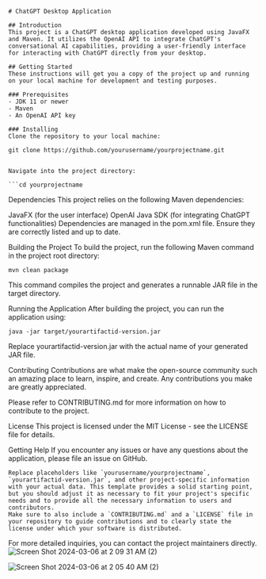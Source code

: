```
# ChatGPT Desktop Application

## Introduction
This project is a ChatGPT desktop application developed using JavaFX and Maven. It utilizes the OpenAI API to integrate ChatGPT's conversational AI capabilities, providing a user-friendly interface for interacting with ChatGPT directly from your desktop.

## Getting Started
These instructions will get you a copy of the project up and running on your local machine for development and testing purposes.

### Prerequisites
- JDK 11 or newer
- Maven
- An OpenAI API key

### Installing
Clone the repository to your local machine:

git clone https://github.com/yourusername/yourprojectname.git


Navigate into the project directory:

```cd yourprojectname
```

Dependencies
This project relies on the following Maven dependencies:

JavaFX (for the user interface)
OpenAI Java SDK (for integrating ChatGPT functionalities)
Dependencies are managed in the pom.xml file. Ensure they are correctly listed and up to date.

Building the Project
To build the project, run the following Maven command in the project root directory:


```
mvn clean package
```
This command compiles the project and generates a runnable JAR file in the target directory.

Running the Application
After building the project, you can run the application using:

```
java -jar target/yourartifactid-version.jar
```
Replace yourartifactid-version.jar with the actual name of your generated JAR file.

Contributing
Contributions are what make the open-source community such an amazing place to learn, inspire, and create. Any contributions you make are greatly appreciated.

Please refer to CONTRIBUTING.md for more information on how to contribute to the project.

License
This project is licensed under the MIT License - see the LICENSE file for details.

Getting Help
If you encounter any issues or have any questions about the application, please file an issue on GitHub.


```
Replace placeholders like `yourusername/yourprojectname`, `yourartifactid-version.jar`, and other project-specific information with your actual data. This template provides a solid starting point, but you should adjust it as necessary to fit your project's specific needs and to provide all the necessary information to users and contributors.
Make sure to also include a `CONTRIBUTING.md` and a `LICENSE` file in your repository to guide contributions and to clearly state the license under which your software is distributed.
```
For more detailed inquiries, you can contact the project maintainers directly.
![Screen Shot 2024-03-06 at 2 09 31 AM (2)](https://github.com/furkanxny/AIFX/assets/116584632/7865d28a-d4be-47f9-b278-6667d4efb134)


![Screen Shot 2024-03-06 at 2 05 40 AM (2)](https://github.com/furkanxny/AIFX/assets/116584632/2df3ba2d-e799-43d3-aa1b-d618ffecf68b)


